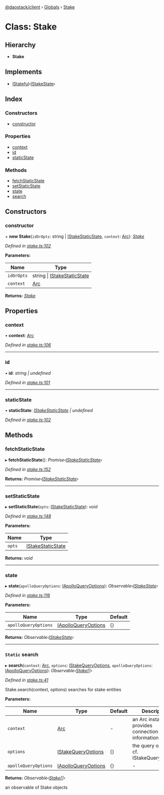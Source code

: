 [@daostack/client](../README.md) › [Globals](../globals.md) › [Stake](stake.md)

# Class: Stake

## Hierarchy

* **Stake**

## Implements

* [IStateful](../interfaces/istateful.md)‹[IStakeState](../interfaces/istakestate.md)›

## Index

### Constructors

* [constructor](stake.md#constructor)

### Properties

* [context](stake.md#context)
* [id](stake.md#id)
* [staticState](stake.md#staticstate)

### Methods

* [fetchStaticState](stake.md#fetchstaticstate)
* [setStaticState](stake.md#setstaticstate)
* [state](stake.md#state)
* [search](stake.md#static-search)

## Constructors

###  constructor

\+ **new Stake**(`idOrOpts`: string | [IStakeStaticState](../interfaces/istakestaticstate.md), `context`: [Arc](arc.md)): *[Stake](stake.md)*

*Defined in [stake.ts:102](https://github.com/daostack/client/blob/77afecd/src/stake.ts#L102)*

**Parameters:**

Name | Type |
------ | ------ |
`idOrOpts` | string &#124; [IStakeStaticState](../interfaces/istakestaticstate.md) |
`context` | [Arc](arc.md) |

**Returns:** *[Stake](stake.md)*

## Properties

###  context

• **context**: *[Arc](arc.md)*

*Defined in [stake.ts:106](https://github.com/daostack/client/blob/77afecd/src/stake.ts#L106)*

___

###  id

• **id**: *string | undefined*

*Defined in [stake.ts:101](https://github.com/daostack/client/blob/77afecd/src/stake.ts#L101)*

___

###  staticState

• **staticState**: *[IStakeStaticState](../interfaces/istakestaticstate.md) | undefined*

*Defined in [stake.ts:102](https://github.com/daostack/client/blob/77afecd/src/stake.ts#L102)*

## Methods

###  fetchStaticState

▸ **fetchStaticState**(): *Promise‹[IStakeStaticState](../interfaces/istakestaticstate.md)›*

*Defined in [stake.ts:152](https://github.com/daostack/client/blob/77afecd/src/stake.ts#L152)*

**Returns:** *Promise‹[IStakeStaticState](../interfaces/istakestaticstate.md)›*

___

###  setStaticState

▸ **setStaticState**(`opts`: [IStakeStaticState](../interfaces/istakestaticstate.md)): *void*

*Defined in [stake.ts:148](https://github.com/daostack/client/blob/77afecd/src/stake.ts#L148)*

**Parameters:**

Name | Type |
------ | ------ |
`opts` | [IStakeStaticState](../interfaces/istakestaticstate.md) |

**Returns:** *void*

___

###  state

▸ **state**(`apolloQueryOptions`: [IApolloQueryOptions](../interfaces/iapolloqueryoptions.md)): *Observable‹[IStakeState](../interfaces/istakestate.md)›*

*Defined in [stake.ts:116](https://github.com/daostack/client/blob/77afecd/src/stake.ts#L116)*

**Parameters:**

Name | Type | Default |
------ | ------ | ------ |
`apolloQueryOptions` | [IApolloQueryOptions](../interfaces/iapolloqueryoptions.md) |  {} |

**Returns:** *Observable‹[IStakeState](../interfaces/istakestate.md)›*

___

### `Static` search

▸ **search**(`context`: [Arc](arc.md), `options`: [IStakeQueryOptions](../interfaces/istakequeryoptions.md), `apolloQueryOptions`: [IApolloQueryOptions](../interfaces/iapolloqueryoptions.md)): *Observable‹[Stake](stake.md)[]›*

*Defined in [stake.ts:41](https://github.com/daostack/client/blob/77afecd/src/stake.ts#L41)*

Stake.search(context, options) searches for stake entities

**Parameters:**

Name | Type | Default | Description |
------ | ------ | ------ | ------ |
`context` | [Arc](arc.md) | - | an Arc instance that provides connection information |
`options` | [IStakeQueryOptions](../interfaces/istakequeryoptions.md) |  {} | the query options, cf. IStakeQueryOptions |
`apolloQueryOptions` | [IApolloQueryOptions](../interfaces/iapolloqueryoptions.md) |  {} | - |

**Returns:** *Observable‹[Stake](stake.md)[]›*

an observable of Stake objects

